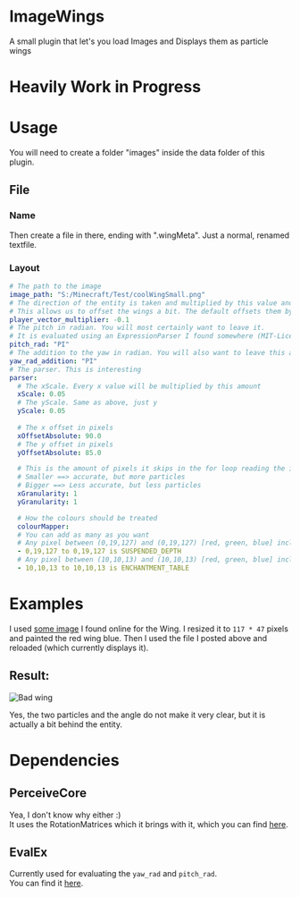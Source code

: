 # ImageWings
A small plugin that let's you load Images and Displays them as particle wings

# Heavily Work in Progress

# Usage
You will need to create a folder "images" inside the data folder of this plugin.

## File

### Name
Then create a file in there, ending with ".wingMeta". Just a normal, renamed textfile.

### Layout
```yaml
# The path to the image
image_path: "S:/Minecraft/Test/coolWingSmall.png"
# The direction of the entity is taken and multiplied by this value and then added to the center
# This allows us to offset the wings a bit. The default offsets them by 0.1 blocks
player_vector_multiplier: -0.1
# The pitch in radian. You will most certainly want to leave it.
# It is evaluated using an ExpressionParser I found somewhere (MIT-License). I will probably change that to just an ordinary number
pitch_rad: "PI"
# The addition to the yaw in radian. You will also want to leave this as it is
yaw_rad_addition: "PI"
# The parser. This is interesting
parser:
  # The xScale. Every x value will be multiplied by this amount
  xScale: 0.05
  # The yScale. Same as above, just y
  yScale: 0.05
  
  # The x offset in pixels
  xOffsetAbsolute: 90.0
  # The y offset in pixels
  yOffsetAbsolute: 85.0

  # This is the amount of pixels it skips in the for loop reading the image
  # Smaller ==> accurate, but more particles
  # Bigger ==> Less accurate, but less particles
  xGranularity: 1
  yGranularity: 1

  # How the colours should be treated
  colourMapper:
  # You can add as many as you want
  # Any pixel between (0,19,127) and (0,19,127) [red, green, blue] inclusive will be the particle "SUSPENDED_DEPTH"
  - 0,19,127 to 0,19,127 is SUSPENDED_DEPTH
  # Any pixel between (10,10,13) and (10,10,13) [red, green, blue] inclusive will be the particle "ENCHANTMENT_TABLE"
  - 10,10,13 to 10,10,13 is ENCHANTMENT_TABLE
```

# Examples
I used [some image](http://www.clipartkid.com/wings-free-images-at-clker-com-vector-clip-art-online-royalty-p5nNvq-clipart/) I found online for the Wing.
I resized it to `117 * 47` pixels and painted the red wing blue.
Then I used the file I posted above and reloaded (which currently displays it).

## Result:
![Bad wing](http://i.imgur.com/HfnuRzy.png)

Yes, the two particles and the angle do not make it very clear, but it is actually a bit behind the entity.


# Dependencies
## PerceiveCore
Yea, I don't know why either :)  
It uses the RotationMatrices which it brings with it, which you can find [here](https://github.com/PerceiveDev/PerceiveCore/blob/dev/src/main/java/com/perceivedev/perceivecore/particle/math/RotationMatrices.java).

## EvalEx
Currently used for evaluating the `yaw_rad` and `pitch_rad`.  
You can find it [here](https://github.com/uklimaschewski/EvalEx).

